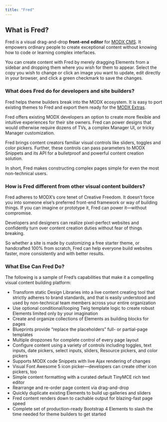 ```yaml
---
title: "Fred"
---
```


## What is Fred?

Fred is a visual drag-and-drop **front-end** **editor** for [MODX CMS](https://modx.com). It empowers ordinary people to create exceptional content without knowing how to code or learning complex interfaces.

You can create content with Fred by merely dragging Elements from a sidebar and dropping them where you wish for them to appear. Select the copy you wish to change or click an image you want to update, edit directly in your browser, and click a green checkmark to save the changes.

### What does Fred do for developers and site builders?

Fred helps theme builders break into the MODX ecosystem. It is easy to port existing themes to Fred and export them ready for the [MODX Extras](https://modx.com/extras/).

Fred offers existing MODX developers an option to create more flexible and intuitive experiences for their site owners. Fred can power designs that would otherwise require dozens of TVs, a complex Manager UI, or tricky Manager customization.

Fred brings content creators familiar visual controls like sliders, toggles and color pickers. Further, these controls can pass parameters to MODX Snippets and its API for a bulletproof and powerful content creation solution.

In short, Fred makes constructing complex pages simple for even the most non-technical users.

### How is Fred different from other visual content builders?

Fred adheres to MODX’s core tenet of Creative Freedom. It doesn’t force you into someone else’s preferred front-end framework or way of building things. If you can imagine or prototype it, Fred can power it—without compromise.

Developers and designers can realize pixel-perfect websites and confidently turn over content creation duties without fear of things breaking.

So whether a site is made by customizing a free starter theme, or handcrafted 100% from scratch, Fred can help everyone build websites faster, more consistently and with better results.

### What Else Can Fred Do?

The following is a sample of Fred’s capabilities that make it a compelling visual content building platform:

-   Transform static Design Libraries into a live content creating tool that strictly adheres to brand standards, and that is easily understood and used by non-technical team members across your entire organization
-   Use optional conditional/looping Twig template logic to create robust Elements limited only by your imagination
-   Create and organize collections of Elements as building blocks for pages
-   Blueprints provide “replace the placeholders” full- or partial-page templates
-   Multiple dropzones for complete control of every page layout
-   Configure content using a variety of controls including toggles, text inputs, date pickers, select inputs, sliders, Resource pickers, and color pickers
-   Supports MODX code Snippets with live Ajax rendering of changes
-   Visual Font Awesome 5 icon picker—developers can create other icon pickers, too
-   Simple content formatting with a curated default TinyMCE rich text editor
-   Rearrange and re-order page content via drag-and-drop
-   Quickly duplicate existing Elements to build up galleries and sliders
-   Fred content renders down to cachable output for blazing-fast page speed
-   Complete set of production-ready Bootstrap 4 Elements to slash the time needed for theme builders to get started
